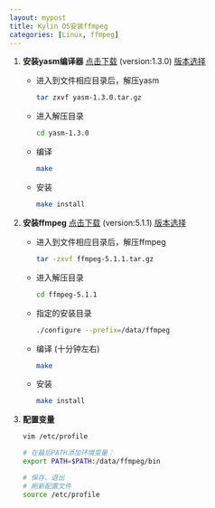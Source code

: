 ```yaml
---
layout: mypost
title: Kylin OS安装ffmpeg
categories: [Linux, ffmpeg]
---
```




1. **安装yasm编译器**  [点击下载](http://www.tortall.net/projects/yasm/releases/yasm-1.3.0.tar.gz) (version:1.3.0) [版本选择](http://www.tortall.net/projects/yasm/releases/)

   - 进入到文件相应目录后，解压yasm

     ```bash
     tar zxvf yasm-1.3.0.tar.gz
     ```

   - 进入解压目录

     ```bash
     cd yasm-1.3.0
     ```

   - 编译

     ```bash
     make
     ```

   - 安装

     ```bash
     make install
     ```

2. **安装ffmpeg**  [点击下载](http://www.ffmpeg.org/releases/ffmpeg-5.1.1.tar.gz) (version:5.1.1)  [版本选择](http://www.ffmpeg.org/releases/)

   - 进入到文件相应目录后，解压ffmpeg
   
     ```bash
     tar -zxvf ffmpeg-5.1.1.tar.gz
     ```
   
   - 进入解压目录
   
     ```bash
     cd ffmpeg-5.1.1
     ```
   
   - 指定的安装目录
   
     ```bash
     ./configure --prefix=/data/ffmpeg
     ```
   
   - 编译 (十分钟左右)
   
     ```bash
     make
     ```
   
   - 安装
   
     ```bash
     make install
     ```
   
3. **配置变量** 
   
   ```bash
   vim /etc/profile
   
   # 在最后PATH添加环境变量：
   export PATH=$PATH:/data/ffmpeg/bin
   
   # 保存、退出
   # 刷新配置文件
   source /etc/profile 
   ```